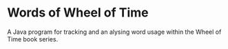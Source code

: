 # Words of Wheel of Time #

A Java program for tracking and an
alysing word usage within the Wheel of Time book series.